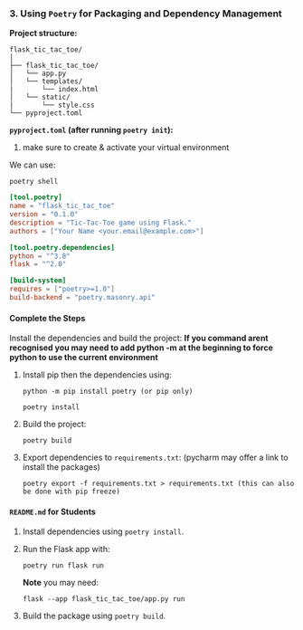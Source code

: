 ### **3. Using `Poetry` for Packaging and Dependency Management**

**Project structure:**

```
flask_tic_tac_toe/
│
├── flask_tic_tac_toe/
│   └── app.py
│   └── templates/
|       └── index.html
│   └── static/
|       └── style.css
└── pyproject.toml
```

**`pyproject.toml` (after running `poetry init`):**

1. make sure to create & activate your virtual environment

We can use:

```
poetry shell
```

```toml
[tool.poetry]
name = "flask_tic_tac_toe"
version = "0.1.0"
description = "Tic-Tac-Toe game using Flask."
authors = ["Your Name <your.email@example.com>"]

[tool.poetry.dependencies]
python = "^3.8"
flask = "^2.0"

[build-system]
requires = ["poetry>=1.0"]
build-backend = "poetry.masonry.api"
```

#### **Complete the Steps**

Install the dependencies and build the project:
**If you command arent recognised you may need to add python -m at the beginning to force python to use the current environment**

1. Install pip then the dependencies using:

   ```
   python -m pip install poetry (or pip only)

   poetry install
   ```

2. Build the project:

   ```
   poetry build
   ```

3. Export dependencies to `requirements.txt`: (pycharm may offer a link to install the packages)

   ```
   poetry export -f requirements.txt > requirements.txt (this can also be done with pip freeze)

   ```

#### **`README.md` for Students**

1. Install dependencies using `poetry install`.
2. Run the Flask app with:

   ```
   poetry run flask run
   ```

   **Note** you may need:

   ```
   flask --app flask_tic_tac_toe/app.py run
   ```

3. Build the package using `poetry build`.
